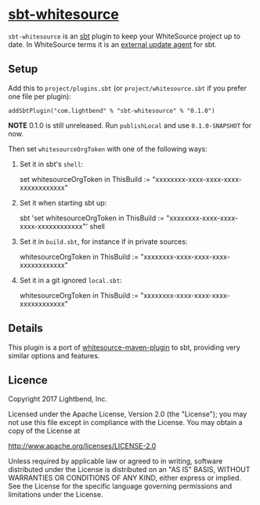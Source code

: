 # [sbt-whitesource][]

[sbt-whitesource]: https://github.com/typesafehub/sbt-whitesource

`sbt-whitesource` is an [sbt][] plugin to keep your WhiteSource project up to date. In WhiteSource terms it is
an [external update agent][whitesource/agents] for sbt.

[sbt]: http://www.scala-sbt.org/
[whitesource/agents]: https://github.com/whitesource/agents

## Setup

Add this to `project/plugins.sbt` (or `project/whitesource.sbt` if you prefer one file per plugin):

    addSbtPlugin("com.lightbend" % "sbt-whitesource" % "0.1.0")

**NOTE** 0.1.0 is still unreleased. Run `publishLocal` and use `0.1.0-SNAPSHOT` for now.

Then set `whitesourceOrgToken` with one of the following ways:

1) Set it in sbt's `shell`:

    set whitesourceOrgToken in ThisBuild := "xxxxxxxx-xxxx-xxxx-xxxx-xxxxxxxxxxxx"

2) Set it when starting sbt up:

    sbt 'set whitesourceOrgToken in ThisBuild := "xxxxxxxx-xxxx-xxxx-xxxx-xxxxxxxxxxxx"' shell

3) Set it in `build.sbt`, for instance if in private sources:

    whitesourceOrgToken in ThisBuild := "xxxxxxxx-xxxx-xxxx-xxxx-xxxxxxxxxxxx"

4) Set it in a git ignored `local.sbt`:

    whitesourceOrgToken in ThisBuild := "xxxxxxxx-xxxx-xxxx-xxxx-xxxxxxxxxxxx"

## Details

This plugin is a port of [whitesource-maven-plugin][] to sbt, providing very similar options and features.

[whitesource-maven-plugin]: https://github.com/whitesource/maven-plugin

## Licence

Copyright 2017 Lightbend, Inc.

Licensed under the Apache License, Version 2.0 (the "License");
you may not use this file except in compliance with the License.
You may obtain a copy of the License at

  http://www.apache.org/licenses/LICENSE-2.0

Unless required by applicable law or agreed to in writing, software
distributed under the License is distributed on an "AS IS" BASIS,
WITHOUT WARRANTIES OR CONDITIONS OF ANY KIND, either express or implied.
See the License for the specific language governing permissions and
limitations under the License.
